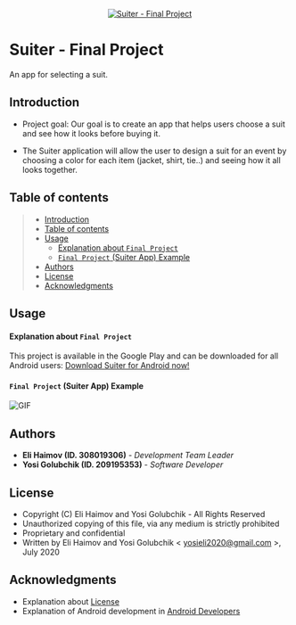 <p align="center">
   <a href="https://github.com/elihaimov1992/Suiter-Final-Project">
   <img src="https://github.com/elihaimov1992/Suiter-Final-Project/blob/master/Pictures%20to%20README/logo_small.png" title="Suiter - Final Project" alt="Suiter - Final Project">
</a>
   </p>

# Suiter - Final Project

An app for selecting a suit.

## Introduction

 * Project goal: Our goal is to create an app that helps users choose a suit and see how it looks before buying it.

 * The Suiter application will allow the user to design a suit for an event by choosing a color for each item (jacket, shirt, tie..) and seeing how it all looks together.


## Table of contents

> * [Introduction](#introduction)
> * [Table of contents](#table-of-contents)
> * [Usage](#usage)
>   * [Explanation about ` Final Project `](#explanation-about-final-project)
>   * [` Final Project ` (Suiter App) Example](#final-project-suiter-app-example)
> * [Authors](#authors)
> * [License](#license)
> * [Acknowledgments](#acknowledgments)


## Usage

#### Explanation about ` Final Project `

This project is available in the Google Play and can be downloaded for all Android users:
[Download Suiter for Android now!](https://play.google.com/store/apps/details?id=com.suiter.suiterprototype)


#### ` Final Project ` (Suiter App) Example

![GIF](https://github.com/elihaimov1992/Suiter-Final-Project/blob/master/Pictures%20to%20README/AndroidPictures/suiter_video_gif_1.gif)


## Authors

* **Eli Haimov (ID. 308019306)** - *Development Team Leader*
* **Yosi Golubchik (ID. 209195353)** - *Software Developer*


## License

* Copyright (C) Eli Haimov and Yosi Golubchik - All Rights Reserved
* Unauthorized copying of this file, via any medium is strictly prohibited
* Proprietary and confidential
* Written by Eli Haimov and Yosi Golubchik < yosieli2020@gmail.com >, July 2020


## Acknowledgments

* Explanation about [License](https://softwareengineering.stackexchange.com/questions/68134/best-existing-license-for-closed-source-code)
* Explanation of Android development in [Android Developers](https://developer.android.com/)
